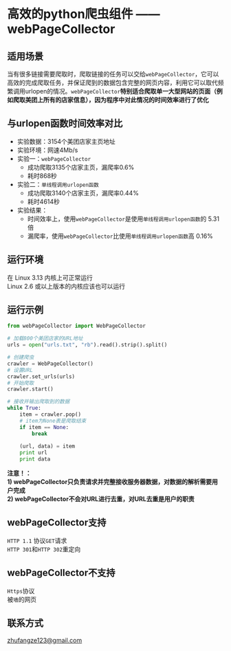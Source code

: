 高效的python爬虫组件 —— webPageCollector<br>
========================================

适用场景<br>
--------
当有很多链接需要爬取时，爬取链接的任务可以交给`webPageCollector`，它可以高效的完成爬取任务，并保证爬到的数据包含完整的网页内容，利用它可以取代频繁调用urlopen的情况。`webPageCollector`<b>特别适合爬取单一大型网站的页面（例如爬取美团上所有的店家信息），因为程序中对此情况的时间效率进行了优化</b><br>

与urlopen函数时间效率对比<br>
-------------------------
* 实验数据：3154个美团店家主页地址<br>
* 实验环境：网速4Mb/s<br>
* 实验一：`webPageCollector`<br>
	* 成功爬取3135个店家主页，漏爬率0.6%<br>
	* 耗时868秒<br>
* 实验二：`单线程调用urlopen函数`<br>
	* 成功爬取3140个店家主页，漏爬率0.44%<br>
	* 耗时4614秒<br>
* 实验结果：<br>
	* 时间效率上，使用`webPageCollector`是使用`单线程调用urlopen函数`的 5.31倍<br>
	* 漏爬率，使用`webPageCollector`比使用`单线程调用urlopen函数`高 0.16%<br>

运行环境<br>
--------
在 Linux 3.13 内核上可正常运行<br>
Linux 2.6 或以上版本的内核应该也可以运行<br>

运行示例<br>
--------
```python
from webPageCollector import WebPageCollector

# 加载800个美团店家的URL地址
urls = open("urls.txt", "rb").read().strip().split()

# 创建爬虫
crawler = WebPageCollector()
# 设置URL
crawler.set_urls(urls)
# 开始爬取
crawler.start()

# 接收并输出爬取到的数据
while True:
	item = crawler.pop()
	# item为None表是爬取结束
	if item == None:
		break
	
	(url, data) = item
	print url
	print data
```
<b>注意！：</b><br>
<b>1) webPageCollector只负责请求并完整接收服务器数据，对数据的解析需要用户完成</b><br>
<b>2) webPageCollector不会对URL进行去重，对URL去重是用户的职责</b><br>

webPageCollector支持<br>
--------------------
`HTTP 1.1` 协议`GET`请求<br>
`HTTP 301`和`HTTP 302`重定向<br>

webPageCollector不支持<br>
----------------------
`Https`协议<br>
被`墙`的网页<br>

联系方式<br>
--------
zhufangze123@gmail.com
